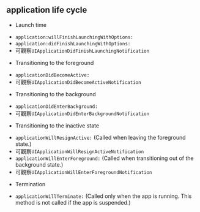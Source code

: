
## application life cycle
- Launch time
 * `application:willFinishLaunchingWithOptions:`
 * `application:didFinishLaunchingWithOptions:`
  * 可觀察`UIApplicationDidFinishLaunchingNotification`
- Transitioning to the foreground
 * `applicationDidBecomeActive:`
  * 可觀察`UIApplicationDidBecomeActiveNotification`
- Transitioning to the background
 * `applicationDidEnterBackground:`
  * 可觀察`UIApplicationDidEnterBackgroundNotification`
- Transitioning to the inactive state
 * `applicationWillResignActive:` (Called when leaving the foreground state.)
  * 可觀察`UIApplicationWillResignActiveNotification`
 * `applicationWillEnterForeground:` (Called when transitioning out of the background state.)
  * 可觀察`UIApplicationWillEnterForegroundNotification`
- Termination
 * `applicationWillTerminate:` (Called only when the app is running. This method is not called if the app is suspended.)


